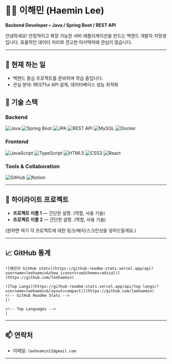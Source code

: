 # 👨‍💻 이해민 (Haemin Lee)

**Backend Developer • Java / Spring Boot / REST API**

안녕하세요! 안정적이고 확장 가능한 서버 애플리케이션을 만드는 백엔드 개발자 지망생입니다. 효율적인 데이터 처리와 견고한 아키텍처에 관심이 많습니다.

---

## 🔭 현재 하는 일

* 백엔드 중심 프로젝트를 준비하며 학습 중입니다.
* 관심 분야: RESTful API 설계, 데이터베이스 성능 최적화

## 🧰 기술 스택

### Backend

![Java](https://img.shields.io/badge/Java-007396?style=for-the-badge\&logo=java\&logoColor=white)
![Spring Boot](https://img.shields.io/badge/Spring%20Boot-6DB33F?style=for-the-badge\&logo=springboot\&logoColor=white)
![JPA](https://img.shields.io/badge/JPA-59666C?style=for-the-badge\&logo=hibernate\&logoColor=white)
![REST API](https://img.shields.io/badge/REST%20API-005571?style=for-the-badge\&logo=fastapi\&logoColor=white)
![MySQL](https://img.shields.io/badge/MySQL-4479A1?style=for-the-badge\&logo=mysql\&logoColor=white)
![Docker](https://img.shields.io/badge/Docker-2496ED?style=for-the-badge\&logo=docker\&logoColor=white)

### Frontend

![JavaScript](https://img.shields.io/badge/JavaScript-F7DF1E?style=for-the-badge\&logo=javascript\&logoColor=black)
![TypeScript](https://img.shields.io/badge/TypeScript-3178C6?style=for-the-badge\&logo=typescript\&logoColor=white)
![HTML5](https://img.shields.io/badge/HTML5-E34F26?style=for-the-badge\&logo=html5\&logoColor=white)
![CSS3](https://img.shields.io/badge/CSS3-1572B6?style=for-the-badge\&logo=css3\&logoColor=white)
![React](https://img.shields.io/badge/React-61DAFB?style=for-the-badge\&logo=react\&logoColor=black)

### Tools & Collaboration

![GitHub](https://img.shields.io/badge/GitHub-181717?style=for-the-badge\&logo=github\&logoColor=white)
![Notion](https://img.shields.io/badge/Notion-000000?style=for-the-badge\&logo=notion\&logoColor=white)

---

## 📂 하이라이트 프로젝트

* **프로젝트 이름 1** — 간단한 설명. (역할, 사용 기술)
* **프로젝트 이름 2** — 간단한 설명. (역할, 사용 기술)

(원하면 여기 각 프로젝트에 대한 링크/배지/스크린샷을 넣어드릴게요.)

---

## 📈 GitHub 통계

```
![해민의 GitHub stats](https://github-readme-stats.vercel.app/api?username=leehaemin&show_icons=true&theme=radical)](https://github.com/leehaemin)

![Top Langs](https://github-readme-stats.vercel.app/api/top-langs/?username=leehaemin&layout=compact)](https://github.com/leehaemin)
<!-- GitHub Readme Stats -->
[!

<!-- Top Languages -->
[
```

---

## 📫 연락처

* 이메일: `leeheamin12@gmail.com`

---
